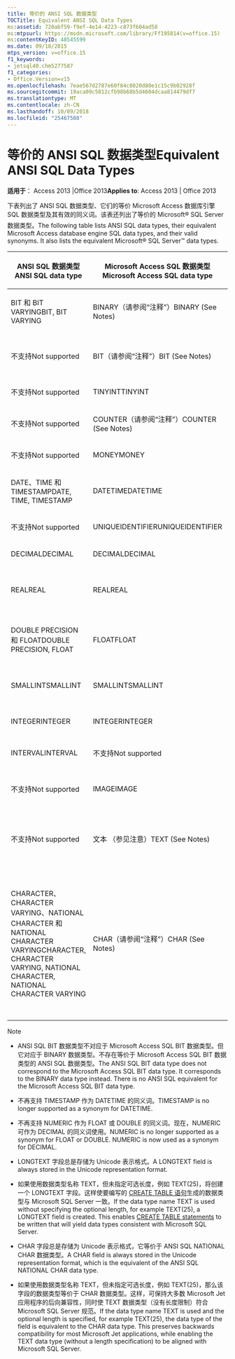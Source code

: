 ```yaml
---
title: 等价的 ANSI SQL 数据类型
TOCTitle: Equivalent ANSI SQL Data Types
ms:assetid: 720abf59-f9ef-4e14-4223-c873f604ad58
ms:mtpsurl: https://msdn.microsoft.com/library/Ff195814(v=office.15)
ms:contentKeyID: 48545599
ms.date: 09/18/2015
mtps_version: v=office.15
f1_keywords:
- jetsql40.chm5277587
f1_categories:
- Office.Version=v15
ms.openlocfilehash: 7eae567d2787e60f84c8020d80e1c15c9b02928f
ms.sourcegitcommit: 19aca09c5812cfb98b68b5d4604dcaa814479df7
ms.translationtype: MT
ms.contentlocale: zh-CN
ms.lasthandoff: 10/09/2018
ms.locfileid: "25467508"
---
```

# <a name="equivalent-ansi-sql-data-types"></a><span data-ttu-id="8cdc9-102">等价的 ANSI SQL 数据类型</span><span class="sxs-lookup"><span data-stu-id="8cdc9-102">Equivalent ANSI SQL Data Types</span></span>


<span data-ttu-id="8cdc9-103">**适用于**： Access 2013 |Office 2013</span><span class="sxs-lookup"><span data-stu-id="8cdc9-103">**Applies to**: Access 2013 | Office 2013</span></span>

<span data-ttu-id="8cdc9-p101">下表列出了 ANSI SQL 数据类型、它们的等价 Microsoft Access 数据库引擎 SQL 数据类型及其有效的同义词。该表还列出了等价的 Microsoft® SQL Server 数据类型。</span><span class="sxs-lookup"><span data-stu-id="8cdc9-p101">The following table lists ANSI SQL data types, their equivalent Microsoft Access database engine SQL data types, and their valid synonyms. It also lists the equivalent Microsoft® SQL Server™ data types.</span></span>

<table>
<colgroup>
<col style="width: 25%" />
<col style="width: 25%" />
<col style="width: 25%" />
<col style="width: 25%" />
</colgroup>
<thead>
<tr class="header">
<th><p><span data-ttu-id="8cdc9-106">ANSI SQL 数据类型</span><span class="sxs-lookup"><span data-stu-id="8cdc9-106">ANSI SQL data type</span></span></p></th>
<th><p><span data-ttu-id="8cdc9-107">Microsoft Access SQL 数据类型</span><span class="sxs-lookup"><span data-stu-id="8cdc9-107">Microsoft Access SQL data type</span></span></p></th>
<th><p><span data-ttu-id="8cdc9-108">
同义词</span><span class="sxs-lookup"><span data-stu-id="8cdc9-108">Synonym</span></span></p></th>
<th><p><span data-ttu-id="8cdc9-109">Microsoft SQL Server 数据类型</span><span class="sxs-lookup"><span data-stu-id="8cdc9-109">Microsoft SQL Server data type</span></span></p></th>
</tr>
</thead>
<tbody>
<tr class="odd">
<td><p><span data-ttu-id="8cdc9-110">BIT 和 BIT VARYING</span><span class="sxs-lookup"><span data-stu-id="8cdc9-110">BIT, BIT VARYING</span></span></p></td>
<td><p><span data-ttu-id="8cdc9-111">BINARY（请参阅“注释”）</span><span class="sxs-lookup"><span data-stu-id="8cdc9-111">BINARY (See Notes)</span></span></p></td>
<td><p><span data-ttu-id="8cdc9-112">VARBINARY、 BINARY VARYING 和 BIT VARYING</span><span class="sxs-lookup"><span data-stu-id="8cdc9-112">VARBINARY, BINARY VARYING BIT VARYING</span></span></p></td>
<td><p><span data-ttu-id="8cdc9-113">BINARY 和 VARBINARY</span><span class="sxs-lookup"><span data-stu-id="8cdc9-113">BINARY, VARBINARY</span></span></p></td>
</tr>
<tr class="even">
<td><p><span data-ttu-id="8cdc9-114">不支持</span><span class="sxs-lookup"><span data-stu-id="8cdc9-114">Not supported</span></span></p></td>
<td><p><span data-ttu-id="8cdc9-115">BIT（请参阅“注释”）</span><span class="sxs-lookup"><span data-stu-id="8cdc9-115">BIT (See Notes)</span></span></p></td>
<td><p><span data-ttu-id="8cdc9-116">BOOLEAN、LOGICAL、LOGICAL1 和 YESNO</span><span class="sxs-lookup"><span data-stu-id="8cdc9-116">BOOLEAN, LOGICAL, LOGICAL1, YESNO</span></span></p></td>
<td><p><span data-ttu-id="8cdc9-117">BIT</span><span class="sxs-lookup"><span data-stu-id="8cdc9-117">BIT</span></span></p></td>
</tr>
<tr class="odd">
<td><p><span data-ttu-id="8cdc9-118">不支持</span><span class="sxs-lookup"><span data-stu-id="8cdc9-118">Not supported</span></span></p></td>
<td><p><span data-ttu-id="8cdc9-119">TINYINT</span><span class="sxs-lookup"><span data-stu-id="8cdc9-119">TINYINT</span></span></p></td>
<td><p><span data-ttu-id="8cdc9-120">INTEGER1 和 BYTE</span><span class="sxs-lookup"><span data-stu-id="8cdc9-120">INTEGER1, BYTE</span></span></p></td>
<td><p><span data-ttu-id="8cdc9-121">TINYINT</span><span class="sxs-lookup"><span data-stu-id="8cdc9-121">TINYINT</span></span></p></td>
</tr>
<tr class="even">
<td><p><span data-ttu-id="8cdc9-122">不支持</span><span class="sxs-lookup"><span data-stu-id="8cdc9-122">Not supported</span></span></p></td>
<td><p><span data-ttu-id="8cdc9-123">COUNTER（请参阅“注释”）</span><span class="sxs-lookup"><span data-stu-id="8cdc9-123">COUNTER (See Notes)</span></span></p></td>
<td><p><span data-ttu-id="8cdc9-124">AUTOINCREMENT</span><span class="sxs-lookup"><span data-stu-id="8cdc9-124">AUTOINCREMENT</span></span></p></td>
<td><p><span data-ttu-id="8cdc9-125">（请参阅“注释”）</span><span class="sxs-lookup"><span data-stu-id="8cdc9-125">(See Notes)</span></span></p></td>
</tr>
<tr class="odd">
<td><p><span data-ttu-id="8cdc9-126">不支持</span><span class="sxs-lookup"><span data-stu-id="8cdc9-126">Not supported</span></span></p></td>
<td><p><span data-ttu-id="8cdc9-127">MONEY</span><span class="sxs-lookup"><span data-stu-id="8cdc9-127">MONEY</span></span></p></td>
<td><p><span data-ttu-id="8cdc9-128">CURRENCY</span><span class="sxs-lookup"><span data-stu-id="8cdc9-128">CURRENCY</span></span></p></td>
<td><p><span data-ttu-id="8cdc9-129">MONEY</span><span class="sxs-lookup"><span data-stu-id="8cdc9-129">MONEY</span></span></p></td>
</tr>
<tr class="even">
<td><p><span data-ttu-id="8cdc9-130">DATE、TIME 和 TIMESTAMP</span><span class="sxs-lookup"><span data-stu-id="8cdc9-130">DATE, TIME, TIMESTAMP</span></span></p></td>
<td><p><span data-ttu-id="8cdc9-131">DATETIME</span><span class="sxs-lookup"><span data-stu-id="8cdc9-131">DATETIME</span></span></p></td>
<td><p><span data-ttu-id="8cdc9-132">DATE、 TIME （参见注意）</span><span class="sxs-lookup"><span data-stu-id="8cdc9-132">DATE, TIME (See Notes)</span></span></p></td>
<td><p><span data-ttu-id="8cdc9-133">DATETIME</span><span class="sxs-lookup"><span data-stu-id="8cdc9-133">DATETIME</span></span></p></td>
</tr>
<tr class="odd">
<td><p><span data-ttu-id="8cdc9-134">不支持</span><span class="sxs-lookup"><span data-stu-id="8cdc9-134">Not supported</span></span></p></td>
<td><p><span data-ttu-id="8cdc9-135">UNIQUEIDENTIFIER</span><span class="sxs-lookup"><span data-stu-id="8cdc9-135">UNIQUEIDENTIFIER</span></span></p></td>
<td><p><span data-ttu-id="8cdc9-136">GUID</span><span class="sxs-lookup"><span data-stu-id="8cdc9-136">GUID</span></span></p></td>
<td><p><span data-ttu-id="8cdc9-137">UNIQUEIDENTIFIER</span><span class="sxs-lookup"><span data-stu-id="8cdc9-137">UNIQUEIDENTIFIER</span></span></p></td>
</tr>
<tr class="even">
<td><p><span data-ttu-id="8cdc9-138">DECIMAL</span><span class="sxs-lookup"><span data-stu-id="8cdc9-138">DECIMAL</span></span></p></td>
<td><p><span data-ttu-id="8cdc9-139">DECIMAL</span><span class="sxs-lookup"><span data-stu-id="8cdc9-139">DECIMAL</span></span></p></td>
<td><p><span data-ttu-id="8cdc9-140">NUMERIC 和 DEC</span><span class="sxs-lookup"><span data-stu-id="8cdc9-140">NUMERIC, DEC</span></span></p></td>
<td><p><span data-ttu-id="8cdc9-141">DECIMAL</span><span class="sxs-lookup"><span data-stu-id="8cdc9-141">DECIMAL</span></span></p></td>
</tr>
<tr class="odd">
<td><p><span data-ttu-id="8cdc9-142">REAL</span><span class="sxs-lookup"><span data-stu-id="8cdc9-142">REAL</span></span></p></td>
<td><p><span data-ttu-id="8cdc9-143">REAL</span><span class="sxs-lookup"><span data-stu-id="8cdc9-143">REAL</span></span></p></td>
<td><p><span data-ttu-id="8cdc9-144">SINGLE、FLOAT4 和 IEEESINGLE</span><span class="sxs-lookup"><span data-stu-id="8cdc9-144">SINGLE, FLOAT4, IEEESINGLE</span></span></p></td>
<td><p><span data-ttu-id="8cdc9-145">REAL</span><span class="sxs-lookup"><span data-stu-id="8cdc9-145">REAL</span></span></p></td>
</tr>
<tr class="even">
<td><p><span data-ttu-id="8cdc9-146">DOUBLE PRECISION 和 FLOAT</span><span class="sxs-lookup"><span data-stu-id="8cdc9-146">DOUBLE PRECISION, FLOAT</span></span></p></td>
<td><p><span data-ttu-id="8cdc9-147">FLOAT</span><span class="sxs-lookup"><span data-stu-id="8cdc9-147">FLOAT</span></span></p></td>
<td><p><span data-ttu-id="8cdc9-148">DOUBLE、FLOAT8、IEEEDOUBLE 和 NUMBER（请参阅“注释”）</span><span class="sxs-lookup"><span data-stu-id="8cdc9-148">DOUBLE, FLOAT8, IEEEDOUBLE, NUMBER (See Notes)</span></span></p></td>
<td><p><span data-ttu-id="8cdc9-149">FLOAT</span><span class="sxs-lookup"><span data-stu-id="8cdc9-149">FLOAT</span></span></p></td>
</tr>
<tr class="odd">
<td><p><span data-ttu-id="8cdc9-150">SMALLINT</span><span class="sxs-lookup"><span data-stu-id="8cdc9-150">SMALLINT</span></span></p></td>
<td><p><span data-ttu-id="8cdc9-151">SMALLINT</span><span class="sxs-lookup"><span data-stu-id="8cdc9-151">SMALLINT</span></span></p></td>
<td><p><span data-ttu-id="8cdc9-152">SHORT 和 INTEGER2</span><span class="sxs-lookup"><span data-stu-id="8cdc9-152">SHORT, INTEGER2</span></span></p></td>
<td><p><span data-ttu-id="8cdc9-153">SMALLINT</span><span class="sxs-lookup"><span data-stu-id="8cdc9-153">SMALLINT</span></span></p></td>
</tr>
<tr class="even">
<td><p><span data-ttu-id="8cdc9-154">INTEGER</span><span class="sxs-lookup"><span data-stu-id="8cdc9-154">INTEGER</span></span></p></td>
<td><p><span data-ttu-id="8cdc9-155">INTEGER</span><span class="sxs-lookup"><span data-stu-id="8cdc9-155">INTEGER</span></span></p></td>
<td><p><span data-ttu-id="8cdc9-156">LONG、INT 和 INTEGER4</span><span class="sxs-lookup"><span data-stu-id="8cdc9-156">LONG, INT, INTEGER4</span></span></p></td>
<td><p><span data-ttu-id="8cdc9-157">INTEGER</span><span class="sxs-lookup"><span data-stu-id="8cdc9-157">INTEGER</span></span></p></td>
</tr>
<tr class="odd">
<td><p><span data-ttu-id="8cdc9-158">INTERVAL</span><span class="sxs-lookup"><span data-stu-id="8cdc9-158">INTERVAL</span></span></p></td>
<td><p><span data-ttu-id="8cdc9-159">不支持</span><span class="sxs-lookup"><span data-stu-id="8cdc9-159">Not supported</span></span></p></td>
<td><p></p></td>
<td><p><span data-ttu-id="8cdc9-160">不支持</span><span class="sxs-lookup"><span data-stu-id="8cdc9-160">Not supported</span></span></p></td>
</tr>
<tr class="even">
<td><p><span data-ttu-id="8cdc9-161">不支持</span><span class="sxs-lookup"><span data-stu-id="8cdc9-161">Not supported</span></span></p></td>
<td><p><span data-ttu-id="8cdc9-162">IMAGE</span><span class="sxs-lookup"><span data-stu-id="8cdc9-162">IMAGE</span></span></p></td>
<td><p><span data-ttu-id="8cdc9-163">LONGBINARY、 GENERAL 和 OLEOBJECT</span><span class="sxs-lookup"><span data-stu-id="8cdc9-163">LONGBINARY, GENERAL, OLEOBJECT</span></span></p></td>
<td><p><span data-ttu-id="8cdc9-164">IMAGE</span><span class="sxs-lookup"><span data-stu-id="8cdc9-164">IMAGE</span></span></p></td>
</tr>
<tr class="odd">
<td><p><span data-ttu-id="8cdc9-165">不支持</span><span class="sxs-lookup"><span data-stu-id="8cdc9-165">Not supported</span></span></p></td>
<td><p><span data-ttu-id="8cdc9-166">文本 （参见注意）</span><span class="sxs-lookup"><span data-stu-id="8cdc9-166">TEXT (See Notes)</span></span></p></td>
<td><p><span data-ttu-id="8cdc9-167">LONGTEXT、LONGCHAR、MEMO、NOTE 和 NTEXT（请参阅“注释”）</span><span class="sxs-lookup"><span data-stu-id="8cdc9-167">LONGTEXT, LONGCHAR, MEMO, NOTE, NTEXT (See Notes)</span></span></p></td>
<td><p><span data-ttu-id="8cdc9-168">TEXT</span><span class="sxs-lookup"><span data-stu-id="8cdc9-168">TEXT</span></span></p></td>
</tr>
<tr class="even">
<td><p><span data-ttu-id="8cdc9-169">CHARACTER、CHARACTER VARYING、NATIONAL CHARACTER 和 NATIONAL CHARACTER VARYING</span><span class="sxs-lookup"><span data-stu-id="8cdc9-169">CHARACTER, CHARACTER VARYING, NATIONAL CHARACTER, NATIONAL CHARACTER VARYING</span></span></p></td>
<td><p><span data-ttu-id="8cdc9-170">CHAR（请参阅“注释”）</span><span class="sxs-lookup"><span data-stu-id="8cdc9-170">CHAR (See Notes)</span></span></p></td>
<td><p><span data-ttu-id="8cdc9-171">TEXT(n)，ALPHANUMERIC、 CHARACTER、 STRING、 VARCHAR、 CHARACTER VARYING、 NCHAR、 NATIONAL CHARACTER、 NATIONAL CHAR、 NATIONAL CHARACTER VARYING、 NATIONAL CHAR VARYING （参见注意）</span><span class="sxs-lookup"><span data-stu-id="8cdc9-171">TEXT(n), ALPHANUMERIC, CHARACTER, STRING, VARCHAR, CHARACTER VARYING, NCHAR, NATIONAL CHARACTER, NATIONAL CHAR, NATIONAL CHARACTER VARYING, NATIONAL CHAR VARYING (See Notes)</span></span></p></td>
<td><p><span data-ttu-id="8cdc9-172">CHAR、VARCHAR、NCHAR 和 NVARCHAR</span><span class="sxs-lookup"><span data-stu-id="8cdc9-172">CHAR, VARCHAR, NCHAR, NVARCHAR</span></span></p></td>
</tr>
</tbody>
</table>



> [!NOTE]
> <UL>
> <LI>
> <P><span data-ttu-id="8cdc9-p102">ANSI SQL BIT 数据类型不对应于 Microsoft Access SQL BIT 数据类型。但它对应于 BINARY 数据类型。不存在等价于 Microsoft Access SQL BIT 数据类型的 ANSI SQL 数据类型。</span><span class="sxs-lookup"><span data-stu-id="8cdc9-p102">The ANSI SQL BIT data type does not correspond to the Microsoft Access SQL BIT data type. It corresponds to the BINARY data type instead. There is no ANSI SQL equivalent for the Microsoft Access SQL BIT data type.</span></span></P>
> <LI>
> <P><span data-ttu-id="8cdc9-176">不再支持 TIMESTAMP 作为 DATETIME 的同义词。</span><span class="sxs-lookup"><span data-stu-id="8cdc9-176">TIMESTAMP is no longer supported as a synonym for DATETIME.</span></span></P>
> <LI>
> <P><span data-ttu-id="8cdc9-p103">不再支持 NUMERIC 作为 FLOAT 或 DOUBLE 的同义词。现在，NUMERIC 可作为 DECIMAL 的同义词使用。</span><span class="sxs-lookup"><span data-stu-id="8cdc9-p103">NUMERIC is no longer supported as a synonym for FLOAT or DOUBLE. NUMERIC is now used as a synonym for DECIMAL.</span></span></P>
> <LI>
> <P><span data-ttu-id="8cdc9-179">LONGTEXT 字段总是存储为 Unicode 表示格式。</span><span class="sxs-lookup"><span data-stu-id="8cdc9-179">A LONGTEXT field is always stored in the Unicode representation format.</span></span></P>
> <LI>
> <P><span data-ttu-id="8cdc9-p104">如果使用数据类型名称 TEXT，但未指定可选长度，例如 TEXT(25)，将创建一个 LONGTEXT 字段。这样使要编写的 <A href="create-table-statement-microsoft-access-sql.md">CREATE TABLE 语句</A>生成的数据类型与 Microsoft SQL Server 一致。</span><span class="sxs-lookup"><span data-stu-id="8cdc9-p104">If the data type name TEXT is used without specifying the optional length, for example TEXT(25), a LONGTEXT field is created. This enables <A href="create-table-statement-microsoft-access-sql.md">CREATE TABLE statements</A> to be written that will yield data types consistent with Microsoft SQL Server.</span></span></P>
> <LI>
> <P><span data-ttu-id="8cdc9-182">CHAR 字段总是存储为 Unicode 表示格式，它等价于 ANSI SQL NATIONAL CHAR 数据类型。</span><span class="sxs-lookup"><span data-stu-id="8cdc9-182">A CHAR field is always stored in the Unicode representation format, which is the equivalent of the ANSI SQL NATIONAL CHAR data type.</span></span></P>
> <LI>
> <P><span data-ttu-id="8cdc9-p105">如果使用数据类型名称 TEXT，但未指定可选长度，例如 TEXT(25)，那么该字段的数据类型等价于 CHAR 数据类型。这样，可保持大多数 Microsoft Jet 应用程序的后向兼容性，同时使 TEXT 数据类型（没有长度限制）符合 Microsoft SQL Server 规范。</span><span class="sxs-lookup"><span data-stu-id="8cdc9-p105">If the data type name TEXT is used and the optional length is specified, for example TEXT(25), the data type of the field is equivalent to the CHAR data type. This preserves backwards compatibility for most Microsoft Jet applications, while enabling the TEXT data type (without a length specification) to be aligned with Microsoft SQL Server.</span></span></P></LI></UL>


